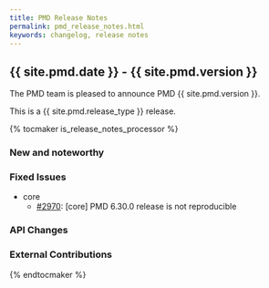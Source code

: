```yaml
---
title: PMD Release Notes
permalink: pmd_release_notes.html
keywords: changelog, release notes
---
```


## {{ site.pmd.date }} - {{ site.pmd.version }}

The PMD team is pleased to announce PMD {{ site.pmd.version }}.

This is a {{ site.pmd.release_type }} release.

{% tocmaker is_release_notes_processor %}

### New and noteworthy

### Fixed Issues

*   core
    *   [#2970](https://github.com/pmd/pmd/issues/2970): \[core] PMD 6.30.0 release is not reproducible

### API Changes

### External Contributions

{% endtocmaker %}

